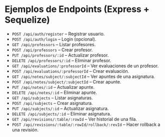 # Ejemplos de Endpoints (Express + Sequelize)

- `POST /api/auth/register` – Registrar usuario.
- `POST /api/auth/login` – Login (opcional).
- `GET /api/professors` – Listar profesores.
- `POST /api/professors` – Crear profesor.
- `PUT /api/professors/:id` – Actualizar profesor.
- `DELETE /api/professors/:id` – Eliminar profesor.
- `GET /api/evaluations/:professorId` – Ver evaluaciones de un profesor.
- `POST /api/evaluations/:professorId` – Crear evaluación.
- `GET /api/notes/subject/:subjectId` – Ver apuntes de una asignatura.
- `POST /api/notes/subject/:subjectId` – Crear apunte.
- `PUT /api/notes/:id` – Actualizar apunte.
- `DELETE /api/notes/:id` – Eliminar apunte.
- `GET /api/subjects` – Listar asignaturas.
- `POST /api/subjects` – Crear asignatura.
- `PUT /api/subjects/:id` – Actualizar asignatura.
- `DELETE /api/subjects/:id` – Eliminar asignatura.
- `GET /api/revisions/:table/:rowId` – Ver historial de una fila.
- `POST /api/revisions/:table/:rowId/rollback/:revId` – Hacer rollback a una revisión.

